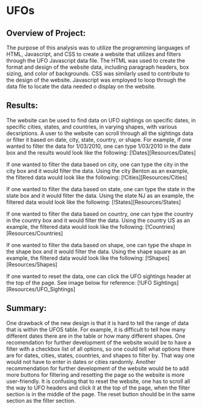 # UFOs
## Overview of Project:
  The purpose of this analysis was to utilize the programming languages of HTML, Javascript, and CSS to create a website that utilizes and filters through the UFO Javascript data file. The HTML was used to create the format and design of the website data, including paragraph headers, box sizing, and color of backgrounds. CSS was similarly used to contribute to the design of the website. Javascript was employed to loop through the data file to locate the data needed o display on the website.
  
## Results:
  The website can be used to find data on UFO sightings on specific dates, in specific cities, states, and countries, in varying shapes, with various decsriptions. A user to the website can scroll through all the sightings data or filter it based on date, city, state, country, or shape. For example, if one wanted to filter the data for 1/03/2010, one can type 1/03/2010 in the date box and the results would look like the following:
        [!Dates][Resources/Dates]

  If one wanted to filter the data based on city, one can type the city in the city box and it would filter the data. Using the city Benton as an example, the filtered data would look like the following:
        [!Cities][Resources/Cities]

  If one wanted to filter the data based on state, one can type the state in the state box and it would filter the data. Using the state NJ as an example, the filtered data would look like the following:
        [!States][Resources/States]

  If one wanted to filter the data based on country, one can type the country in the country box and it would filter the data. Using the country US as an example, the filtered data would look like the following:
        [!Countries][Resources/Countries]

  If one wanted to filter the data based on shape, one can type the shape in the shape box and it would filter the data. Using the shape square as an example, the filtered data would look like the following:
      [!Shapes][Resources/Shapes]

  
  
  If one wanted to reset the data, one can click the UFO sightings header at the top of the page. See image below for reference:
    [!UFO Sightings][Resources/UFO_Sightings]
  
  
  
  
## Summary:
  One drawback of the new design is that it is hard to tell the range of data that is within the UFOS table. For example, it is difficult to tell how many different dates there are in the table or how many different shapes. One recomendation for further development of the website would be to have a filter with a checkbox list of all options, so one could tell what options there are for dates, cities, states, countries, and shapes to filter by. That way one would not have to enter in dates or cities randomly. Another recommendation for further development of the website would be to add more buttons for filtering and resetting the page so the website is more user-friendly. It is confusing that to reset the website, one has to scroll all the way to UFO headers and click it at the top of the page, when the filter section is in the middle of the page. The reset button should be in the same section as the filter section. 
